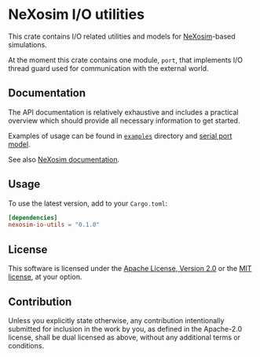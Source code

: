 # NeXosim I/O utilities

This crate contains I/O related utilities and models for [NeXosim][NX]-based
simulations.

[NX]: https://github.com/asynchronics/nexosim

At the moment this crate contains one module, `port`, that implements I/O thread
guard used for communication with the external world.

## Documentation

The API documentation is relatively exhaustive and includes a practical
overview which should provide all necessary information to get started.

Examples of usage can be found in [`examples`][EX] directory and [serial port
model][SPM].

[EX]: https://github.com/asynchronics/nexosim-protocols/tree/main/io-utils/examples
[SPM]: https://github.com/asynchronics/nexosim-protocols/blob/main/serial-port/src/lib.rs

See also [NeXosim documentation][NXAPI].

[NXAPI]: https://docs.rs/nexosim

## Usage

To use the latest version, add to your `Cargo.toml`:

```toml
[dependencies]
nexosim-io-utils = "0.1.0"
```

## License

This software is licensed under the [Apache License, Version 2.0](LICENSE-APACHE) or the
[MIT license](LICENSE-MIT), at your option.


## Contribution

Unless you explicitly state otherwise, any contribution intentionally submitted
for inclusion in the work by you, as defined in the Apache-2.0 license, shall be
dual licensed as above, without any additional terms or conditions.
